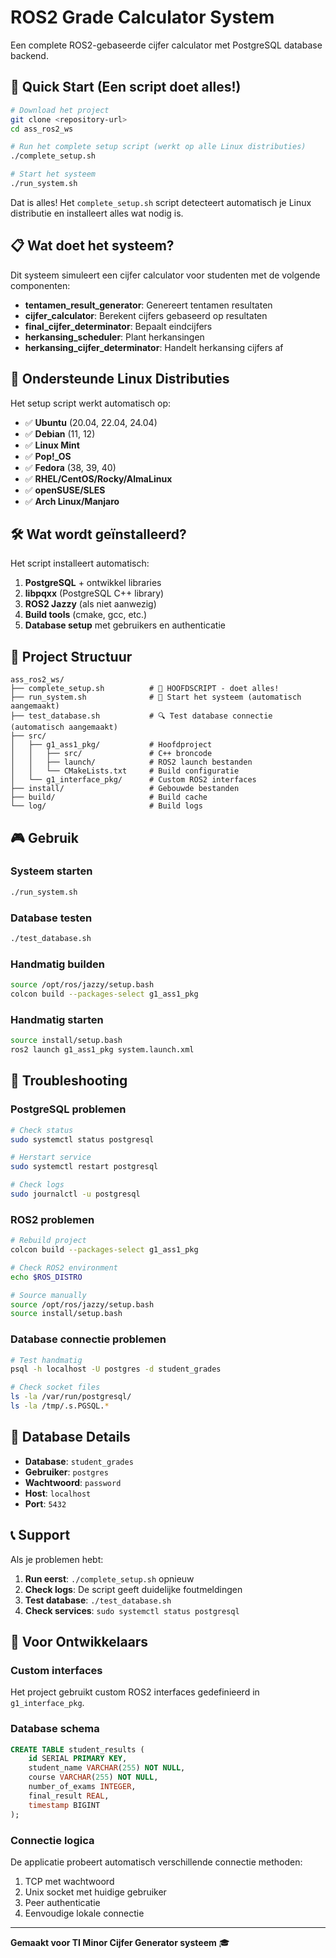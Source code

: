 # ROS2 Grade Calculator System

Een complete ROS2-gebaseerde cijfer calculator met PostgreSQL database backend.

## 🚀 Quick Start (Een script doet alles!)

```bash
# Download het project
git clone <repository-url>
cd ass_ros2_ws

# Run het complete setup script (werkt op alle Linux distributies)
./complete_setup.sh

# Start het systeem
./run_system.sh
```

Dat is alles! Het `complete_setup.sh` script detecteert automatisch je Linux distributie en installeert alles wat nodig is.

## 📋 Wat doet het systeem?

Dit systeem simuleert een cijfer calculator voor studenten met de volgende componenten:

- **tentamen_result_generator**: Genereert tentamen resultaten
- **cijfer_calculator**: Berekent cijfers gebaseerd op resultaten  
- **final_cijfer_determinator**: Bepaalt eindcijfers
- **herkansing_scheduler**: Plant herkansingen
- **herkansing_cijfer_determinator**: Handelt herkansing cijfers af

## 🔧 Ondersteunde Linux Distributies

Het setup script werkt automatisch op:

- ✅ **Ubuntu** (20.04, 22.04, 24.04)
- ✅ **Debian** (11, 12)
- ✅ **Linux Mint**
- ✅ **Pop!_OS**
- ✅ **Fedora** (38, 39, 40)
- ✅ **RHEL/CentOS/Rocky/AlmaLinux**
- ✅ **openSUSE/SLES**
- ✅ **Arch Linux/Manjaro**

## 🛠️ Wat wordt geïnstalleerd?

Het script installeert automatisch:

1. **PostgreSQL** + ontwikkel libraries
2. **libpqxx** (PostgreSQL C++ library)
3. **ROS2 Jazzy** (als niet aanwezig)
4. **Build tools** (cmake, gcc, etc.)
5. **Database setup** met gebruikers en authenticatie

## 📁 Project Structuur

```
ass_ros2_ws/
├── complete_setup.sh          # 🎯 HOOFDSCRIPT - doet alles!
├── run_system.sh              # 🚀 Start het systeem (automatisch aangemaakt)
├── test_database.sh           # 🔍 Test database connectie (automatisch aangemaakt)
├── src/
│   ├── g1_ass1_pkg/           # Hoofdproject
│   │   ├── src/               # C++ broncode
│   │   ├── launch/            # ROS2 launch bestanden
│   │   └── CMakeLists.txt     # Build configuratie
│   └── g1_interface_pkg/      # Custom ROS2 interfaces
├── install/                   # Gebouwde bestanden
├── build/                     # Build cache
└── log/                       # Build logs
```

## 🎮 Gebruik

### Systeem starten
```bash
./run_system.sh
```

### Database testen
```bash
./test_database.sh
```

### Handmatig builden
```bash
source /opt/ros/jazzy/setup.bash
colcon build --packages-select g1_ass1_pkg
```

### Handmatig starten
```bash
source install/setup.bash
ros2 launch g1_ass1_pkg system.launch.xml
```

## 🐛 Troubleshooting

### PostgreSQL problemen
```bash
# Check status
sudo systemctl status postgresql

# Herstart service
sudo systemctl restart postgresql

# Check logs
sudo journalctl -u postgresql
```

### ROS2 problemen
```bash
# Rebuild project
colcon build --packages-select g1_ass1_pkg

# Check ROS2 environment
echo $ROS_DISTRO

# Source manually
source /opt/ros/jazzy/setup.bash
source install/setup.bash
```

### Database connectie problemen
```bash
# Test handmatig
psql -h localhost -U postgres -d student_grades

# Check socket files
ls -la /var/run/postgresql/
ls -la /tmp/.s.PGSQL.*
```

## 🔑 Database Details

- **Database**: `student_grades`
- **Gebruiker**: `postgres`  
- **Wachtwoord**: `password`
- **Host**: `localhost`
- **Port**: `5432`

## 📞 Support

Als je problemen hebt:

1. **Run eerst**: `./complete_setup.sh` opnieuw
2. **Check logs**: De script geeft duidelijke foutmeldingen
3. **Test database**: `./test_database.sh`
4. **Check services**: `sudo systemctl status postgresql`

## 🎯 Voor Ontwikkelaars

### Custom interfaces
Het project gebruikt custom ROS2 interfaces gedefinieerd in `g1_interface_pkg`.

### Database schema
```sql
CREATE TABLE student_results (
    id SERIAL PRIMARY KEY,
    student_name VARCHAR(255) NOT NULL,
    course VARCHAR(255) NOT NULL,
    number_of_exams INTEGER,
    final_result REAL,
    timestamp BIGINT
);
```

### Connectie logica
De applicatie probeert automatisch verschillende connectie methoden:
1. TCP met wachtwoord
2. Unix socket met huidige gebruiker  
3. Peer authenticatie
4. Eenvoudige lokale connectie

---

**Gemaakt voor TI Minor Cijfer Generator systeem** 🎓
